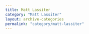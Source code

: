 ```yaml
---
title: Matt Lassiter
category: "Matt Lassiter"
layout: archive-categories
permalink: "category/matt-lassiter"
---
```

